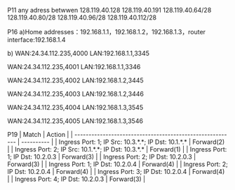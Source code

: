 P11
any adress betwwen 128.119.40.128 128.119.40.191
128.119.40.64/28  128.119.40.80/28  128.119.40.96/28  128.119.40.112/28

P16
a)Home addresses：192.168.1.1，192.168.1.2，192.168.1.3，router interface:192.168.1.4

b)
WAN:24.34.112.235,4000  LAN:192.168.1.1,3345

WAN:24.34.112.235,4001  LAN:192.168.1.1,3346

WAN:24.34.112.235,4002  LAN:192.168.1.2,3445

WAN:24.34.112.235,4003  LAN:192.168.1.2,3446

WAN:24.34.112.235,4004  LAN:192.168.1.3,3545

WAN:24.34.112.235,4005  LAN:192.168.1.3,3546

P19
|                          Match                            |   Action   |
| --------------------------------------------------------- | ---------- |
| Ingress Port: 1;  IP Src: 10.3.\*.\*;  IP Dst: 10.1.\*.\* | Forward(2) |
| Ingress Port: 2;  IP Src: 10.1.\*.\*;  IP Dst: 10.3.\*.\* | Forward(1) |
| Ingress Port: 1;  IP Dst: 10.2.0.3                        | Forward(3) |
| Ingress Port: 2;  IP Dst: 10.2.0.3                        | Forward(3) |
| Ingress Port: 1;  IP Dst: 10.2.0.4                        | Forward(4) |
| Ingress Port: 2;  IP Dst: 10.2.0.4                        | Forward(4) |
| Ingress Port: 3;  IP Dst: 10.2.0.4                        | Forward(4) |
| Ingress Port: 4;  IP Dst: 10.2.0.3                        | Forward(3) |
